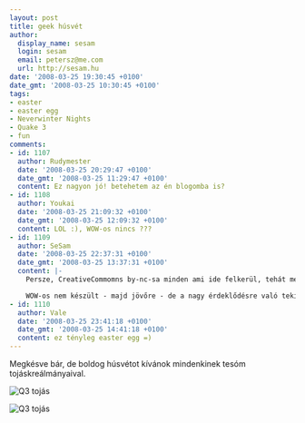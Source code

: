 ```yaml
---
layout: post
title: geek húsvét
author:
  display_name: sesam
  login: sesam
  email: petersz@me.com
  url: http://sesam.hu
date: '2008-03-25 19:30:45 +0100'
date_gmt: '2008-03-25 10:30:45 +0100'
tags:
- easter
- easter egg
- Neverwinter Nights
- Quake 3
- fun
comments:
- id: 1107
  author: Rudymester
  date: '2008-03-25 20:29:47 +0100'
  date_gmt: '2008-03-25 11:29:47 +0100'
  content: Ez nagyon jó! betehetem az én blogomba is?
- id: 1108
  author: Youkai
  date: '2008-03-25 21:09:32 +0100'
  date_gmt: '2008-03-25 12:09:32 +0100'
  content: LOL :), WOW-os nincs ???
- id: 1109
  author: SeSam
  date: '2008-03-25 22:37:31 +0100'
  date_gmt: '2008-03-25 13:37:31 +0100'
  content: |-
    Persze, CreativeCommomns by-nc-sa minden ami ide felkerül, tehát mehet más bolgba is. Csak említsd meg, hogy tesóm a forrás (Arkady). :)

    WOW-os nem készült - majd jövőre - de a nagy érdeklődésre való tekintettel kitettem a Neverwinter Nights logósat is. :)
- id: 1110
  author: Vale
  date: '2008-03-25 23:41:18 +0100'
  date_gmt: '2008-03-25 14:41:18 +0100'
  content: ez tényleg easter egg =)
---
```


Megkésve bár, de boldog húsvétot kívánok mindenkinek tesóm tojáskreálmányaival.

![Q3 tojás](http://www.sesam.hu.php5-19.dfw1-2.websitetestlink.com/wp-content/uploads/2008/03/tojas.jpg)

![Q3 tojás](http://www.sesam.hu.php5-19.dfw1-2.websitetestlink.com/wp-content/uploads/2008/03/tojas2.jpg)
